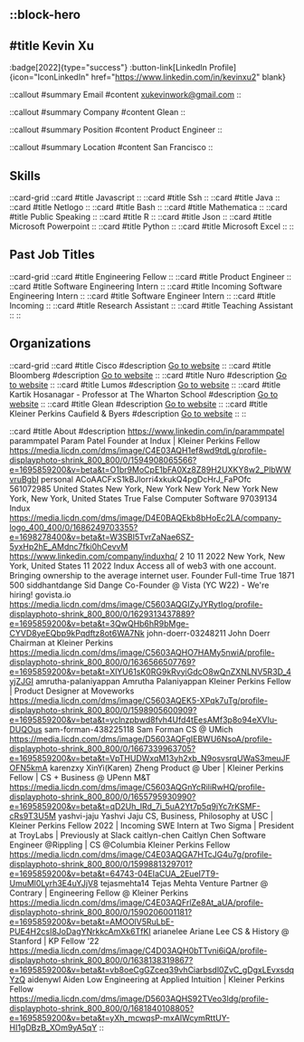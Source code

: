 ::block-hero
---
#title
Kevin Xu
---

:badge[2022]{type="success"}
:button-link[LinkedIn Profile]{icon="IconLinkedIn" href="https://www.linkedin.com/in/kevinxu2" blank}

::callout
#summary
Email
#content
xukevinwork@gmail.com
::

::callout
#summary
Company
#content
Glean
::

::callout
#summary
Position
#content
Product Engineer
::

::callout
#summary
Location
#content
San Francisco
::

## Skills
::card-grid
::card
#title
Javascript
::
::card
#title
Ssh
::
::card
#title
Java
::
::card
#title
Netlogo
::
::card
#title
Bash
::
::card
#title
Mathematica
::
::card
#title
Public Speaking
::
::card
#title
R
::
::card
#title
Json
::
::card
#title
Microsoft Powerpoint
::
::card
#title
Python
::
::card
#title
Microsoft Excel
::
::

## Past Job Titles
::card-grid
::card
#title
Engineering Fellow
::
::card
#title
Product Engineer
::
::card
#title
Software Engineering Intern
::
::card
#title
Incoming Software Engineering Intern
::
::card
#title
Software Engineer Intern
::
::card
#title
Incoming
::
::card
#title
Research Assistant
::
::card
#title
Teaching Assistant
::
::

## Organizations
::card-grid
::card
#title
Cisco
#description
[Go to website](cisco.com)
::
::card
#title
Bloomberg
#description
[Go to website](bloomberg.com)
::
::card
#title
Nuro
#description
[Go to website](nuro.ai)
::
::card
#title
Lumos
#description
[Go to website](lumosidentity.com)
::
::card
#title
Kartik Hosanagar - Professor at The Wharton School
#description
[Go to website](hosanagar.com)
::
::card
#title
Glean
#description
[Go to website](glean.com)
::
::card
#title
Kleiner Perkins Caufield & Byers
#description
[Go to website](kpcb.com)
::
::

::card
#title
About
#description
https://www.linkedin.com/in/parammpatel parammpatel Param Patel Founder at Indux | Kleiner Perkins Fellow https://media.licdn.com/dms/image/C4E03AQH1ef8wd9tdLg/profile-displayphoto-shrink_800_800/0/1594908065566?e=1695859200&v=beta&t=O1br9MoCpE1bFA0Xz8Z89H2UXKY8w2_PlbWWvruBgbI personal ACoAACFxS1kBJlorri4xkukQ4pgDcHrJ_FaPOfc 561072985 United States New York, New York New York New York New York, New York, United States True False Computer Software 97039134 Indux https://media.licdn.com/dms/image/D4E0BAQEkb8bHoEc2LA/company-logo_400_400/0/1686249703355?e=1698278400&v=beta&t=W3SBI5TvrZaNae6SZ-5yxHp2hE_AMdnc7fki0hCevvM https://www.linkedin.com/company/induxhq/ 2 10 11 2022 New York, New York, United States 11 2022 Indux Access all of web3 with one account. 
Bringing ownership to the average internet user. Founder Full-time True 1871 500 siddhantdange Sid Dange Co-Founder @ Vista (YC W22) - We're hiring! govista.io https://media.licdn.com/dms/image/C5603AQGIZyJYRytIog/profile-displayphoto-shrink_800_800/0/1629313437889?e=1695859200&v=beta&t=3QwQHb6hR9bMge-CYVD8yeEQbp9kPqdftz8ot6WA7Nk john-doerr-03248211 John Doerr Chairman at Kleiner Perkins https://media.licdn.com/dms/image/C5603AQHO7HAMy5nwiA/profile-displayphoto-shrink_800_800/0/1636566507769?e=1695859200&v=beta&t=XlYU61sK0RG9kRvyiGdcO8wQnZXNLNV5R3D_4yjZJGI amrutha-palaniyappan Amrutha Palaniyappan Kleiner Perkins Fellow | Product Designer at Moveworks https://media.licdn.com/dms/image/C5603AQEK5-XPqk7uTg/profile-displayphoto-shrink_800_800/0/1598905600909?e=1695859200&v=beta&t=yclnzpbwd8fvh4Ufd4tEesAMf3p8o94eXVIu-DUQOus sam-forman-438225118 Sam Forman CS @ UMich https://media.licdn.com/dms/image/D5603AQFgIEBWU6NsoA/profile-displayphoto-shrink_800_800/0/1667339963705?e=1695859200&v=beta&t=VpTHUDWxqM13yh2xb_N9osvsrqUWaS3meuJFOFN5kmA karenzxy XinYi(Karen) Zheng Product @ Uber | Kleiner Perkins Fellow | CS + Business @ UPenn M&T https://media.licdn.com/dms/image/C5603AQGnYcRiliRwHQ/profile-displayphoto-shrink_800_800/0/1655795930990?e=1695859200&v=beta&t=qD2Uh_IRd_7i_5uA2Yt7p5q9jYc7rKSMF-cRs9T3U5M yashvi-jaju Yashvi Jaju CS, Business, Philosophy at USC | Kleiner Perkins Fellow 2022 | Incoming SWE Intern at Two Sigma | President at TroyLabs | Previously at Slack caitlyn-chen Caitlyn Chen Software Engineer @Rippling | CS @Columbia Kleiner Perkins Fellow https://media.licdn.com/dms/image/C4E03AQGA7HTcJG4u7g/profile-displayphoto-shrink_800_800/0/1599881329701?e=1695859200&v=beta&t=64743-04EIaCUA_2EueI7T9-UmuMl0Lyrh3E4uYJjV8 tejasmehta14 Tejas Mehta Venture Partner @ Contrary | Engineering Fellow @ Kleiner Perkins https://media.licdn.com/dms/image/C4E03AQFrlZe8At_aUA/profile-displayphoto-shrink_800_800/0/1590206001181?e=1695859200&v=beta&t=AMOOlV5RuLbE-PUE4H2csI8JoDagYNrkkcAmXk6TfKI arianelee Ariane Lee CS & History @ Stanford | KP Fellow ‘22 https://media.licdn.com/dms/image/C4D03AQH0bTTvni6iQA/profile-displayphoto-shrink_800_800/0/1638138319867?e=1695859200&v=beta&t=vb8oeCgGZceq39vhCiarbsdl0ZvC_gDgxLEvxsdqYzQ aidenywl Aiden Low Engineering at Applied Intuition | Kleiner Perkins Fellow https://media.licdn.com/dms/image/D5603AQHS92TVeo3ldg/profile-displayphoto-shrink_800_800/0/1681840108805?e=1695859200&v=beta&t=yXh_mcwqsP-mxAIWcymRttUY-HI1gDBzB_XOm9yA5qY
::
